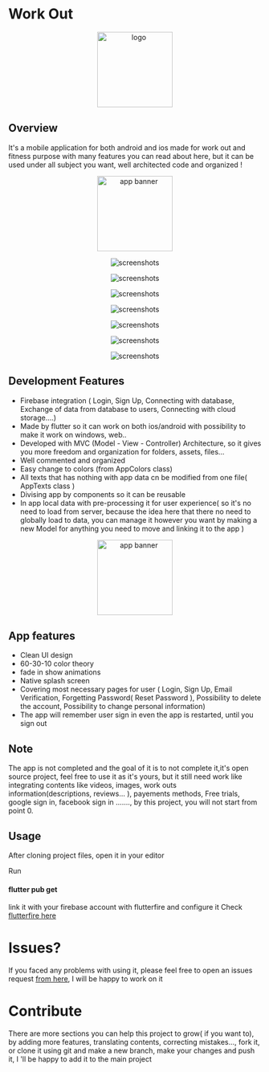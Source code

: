 # Work Out
<p align="center">
<img src="imgs/logo.png" alt="logo" width="150"/>

## Overview
It's a mobile application for both android and ios made for work out and fitness purpose with many features you can read about here, but it can be used under all subject you want, well architected code and organized !

</p>
<p align="center">
<img src="imgs/githubSrc/1.png" alt="app banner"  height="150"/>

</p>
<p align="center">
<img src="imgs/screenshots/screenshot 1.png" alt="screenshots" />

</p>
<p align="center">
<img src="imgs/screenshots/screenshot 2.png" alt="screenshots" />

</p>
<p align="center">
<img src="imgs/screenshots/screenshot 3.png" alt="screenshots" />

</p>
<p align="center">
<img src="imgs/screenshots/screenshot 4.png" alt="screenshots" />

</p>
<p align="center">
<img src="imgs/screenshots/screenshot 5.png" alt="screenshots" />

</p>
<p align="center">
<img src="imgs/screenshots/screenshot 6.png" alt="screenshots" />

</p>
<p align="center">
<img src="imgs/screenshots/screenshot 7.png" alt="screenshots" />

</p>




## Development Features 

- Firebase integration ( Login, Sign Up, Connecting with database, Exchange of data from database to users, Connecting with cloud storage....)
- Made by flutter so it can work on both ios/android with possibility to make it work on windows, web.. 
- Developed with MVC (Model - View - Controller) Architecture, so it gives you more freedom and organization for folders, assets, files... 
- Well commented and organized
- Easy change to colors (from AppColors class) 
- All texts that has nothing with app data cn be modified from one file( AppTexts class ) 
- Divising app by components so it can be reusable
- In app local data with pre-processing it for user experience( so it's no need to load from server, because the idea here that there no need to globally load to data, you can manage it however you want by making a new Model for anything you need to move and linking it to the app ) 

</p>
<p align="center">
<img src="imgs/githubSrc/2.png" alt="app banner"  height="150"/>

</p>

## App features

- Clean UI design
- 60-30-10 color theory
- fade in show animations
- Native splash screen
- Covering most necessary pages for user ( Login, Sign Up, Email Verification, Forgetting Password( Reset Password ),  Possibility to delete the account, Possibility to change personal information)
- The app will remember user sign in even the app is restarted, until you sign out

## Note
The app is not completed and the goal of it is to not complete it,it's open source project, feel free to use it as it's yours, but it still need work like integrating contents like videos, images, work outs information(descriptions, reviews... ), payements methods, 
Free trials, google sign in, facebook sign in ......., by this project, you will not start from point 0. 

## Usage
After cloning project files, open it in your editor

Run
#### flutter pub get


link it with your firebase account with flutterfire and configure it
Check <a href="https://firebase.flutter.dev/docs/overview">flutterfire here</a>




# Issues? 
If you faced any problems with using it, please feel free to open an issues request <a href="https://github.com/anasfik/work-out-mobile-app/issues">from here</a>, I will be happy to work on it

# Contribute 
There are more sections you can help this project to grow( if you want to), by adding more features, translating contents, correcting mistakes..., fork it, or clone it using git and make a new branch, make your changes and push it, I 'll be happy to add it to the main project
